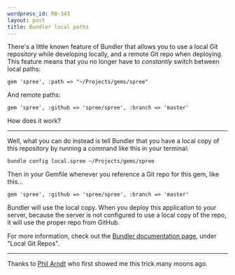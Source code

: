 ```yaml
--- 
wordpress_id: RB-343
layout: post
title: Bundler local paths
---
```


There's a little known feature of Bundler that allows you to use a local Git
repository while developing locally, and a remote Git repo when deploying. This
feature means that you no longer have to *constantly* switch between local paths:

    gem 'spree', :path => "~/Projects/gems/spree"

And remote paths:

    gem 'spree', :github => 'spree/spree', :branch => 'master'

How does it work?

----

Well, what you can do instead is tell Bundler that you have a local copy of
this repository by running a command like this in your terminal:

    bundle config local.spree ~/Projects/gems/spree

Then in your Gemfile whenever you reference a Git repo for this gem, like this...

    gem 'spree', :github => 'spree/spree', :branch => 'master'

Bundler will use the local copy. When you deploy this application to your server, because the server is not configured to use a local copy of the repo, it will use the proper repo from GitHub.

For more information, check out the [Bundler documentation page](http://bundler.io/v1.3/git.html), under "Local Git Repos".

----

Thanks to [Phil Arndt](http://p.arndt.io) who first showed me this trick many moons ago.
